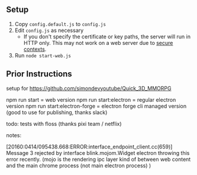 ## Setup

1. Copy `config.default.js` to `config.js`
2. Edit `config.js` as necessary
   - If you don't specify the certificate or key paths, the server will run in
     HTTP only. This may not work on a web server due to
     [secure contexts](https://w3c.github.io/webappsec-secure-contexts/).
3. Run `node start-web.js`

## Prior Instructions

setup for https://github.com/simondevyoutube/Quick_3D_MMORPG

npm run start = web version npm run start:electron = regular electron version
npm run start:electron-forge = electron forge cli managed version (good to use
for publishing, thanks slack)

todo: tests with floss (thanks pixi team / netflix)

notes:

[20160:0414/095438.668:ERROR:interface_endpoint_client.cc(659)] Message 3
rejected by interface blink.mojom.Widget electron throwing this error recently.
(mojo is the rendering ipc layer kind of between web content and the main chrome
process (not main electron process) )
